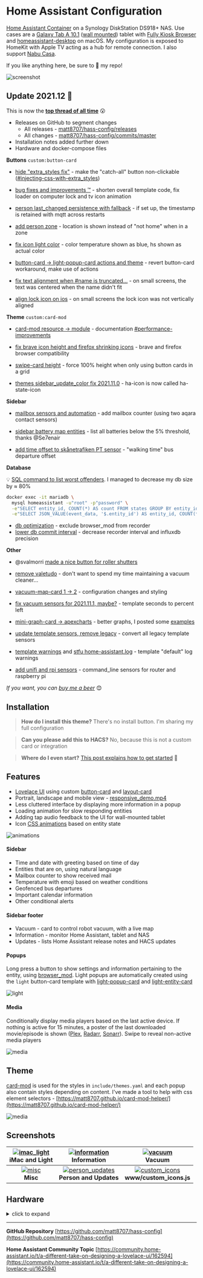 # Home Assistant Configuration

[Home Assistant Container](https://www.home-assistant.io/installation/#compare-installation-methods) on a Synology DiskStation DS918+ NAS. Use cases are a [Galaxy Tab A 10.1](https://www.samsung.com/us/mobile/tablets/galaxy-tab-a/galaxy-tab-a-10-1-2019-32gb-black-wi-fi-sm-t510nzkaxar/) ([wall mounted](https://www.durable.eu/information-and-presentation/tablet-holder/wall-mounted-tablet-holder/tablet-holder-wall.html)) tablet with [Fully Kiosk Browser](https://www.ozerov.de/fully-kiosk-browser/) and [homeassistant-desktop](https://github.com/mrvnklm/homeassistant-desktop) on macOS. My configuration is exposed to HomeKit with Apple TV acting as a hub for remote connection. I also support [Nabu Casa](https://www.nabucasa.com/).

If you like anything here, be sure to :star2: my repo!

![screenshot](https://raw.githubusercontent.com/matt8707/hass-config/master/www/img/screenshot.png)


## Update 2021.12 🎁

This is now the **[top thread of all time](https://community.home-assistant.io/top?period=all)** 😮

* Releases on GitHub to segment changes
  * All releases - [matt8707/hass-config/releases](https://github.com/matt8707/hass-config/releases)
  * All changes - [matt8707/hass-config/commits/master](https://github.com/matt8707/hass-config/commits/master)
* Installation notes added further down
* Hardware and docker-compose files


**Buttons** `custom:button-card`

* [hide "extra_styles fix"](https://github.com/matt8707/hass-config/commit/c560bded8288bcfbb15b1c019475efa8d81de3bf) - make the "catch-all" button non-clickable ([#injecting-css-with-extra_styles](https://github.com/custom-cards/button-card#injecting-css-with-extra_styles))

* [bug fixes and improvements ™](https://github.com/matt8707/hass-config/commit/f9a16d2b5781873b2191d74e3c475447b9d00fe0) - shorten overall template code, fix loader on computer lock and tv icon animation

* [person last_changed persistence with fallback](https://github.com/matt8707/hass-config/commit/9738395788e5ee66f40fc50b47a604713172171f) - if set up, the timestamp is retained with mqtt across restarts

* [add person zone](https://github.com/matt8707/hass-config/commit/9e8e53a52d820a9b5af49a0a1eb72ef1848f71a5) - location is shown instead of "not home" when in a zone

* [fix icon light color](https://github.com/matt8707/hass-config/commit/b0b5e624a213390ad889c7d2b89eae931e2218f5) - color temperature shown as blue, hs shown as actual color

* [button-card → light-popup-card actions and theme](https://github.com/matt8707/hass-config/commit/b87f6d243bcf79cc069f254fb01fc4a2e1b35b1c) - revert button-card workaround, make use of actions

* [fix text alignment when #name is truncated...](https://github.com/matt8707/hass-config/commit/661623655ac7ed4a1360c21e3181397ac684ba51) - on small screens, the text was centered when the name didn't fit

* [align lock icon on ios](https://github.com/matt8707/hass-config/commit/ad72f73886c279ca25a54a9b1e187eb5333b2ca7) - on small screens the lock icon was not vertically aligned


**Theme** `custom:card-mod`

* [card-mod resource → module](https://github.com/matt8707/hass-config/commit/a14d5447a908b5f2098bad94dc8017b27466e9bb) - documentation [#performance-improvements](https://github.com/thomasloven/lovelace-card-mod#performance-improvements)

* [fix brave icon height and firefox shrinking icons](https://github.com/matt8707/hass-config/commit/895ec555087dfc67b0671af391f8943c7ee38af2) - brave and firefox browser compatibility

* [swipe-card height](https://github.com/matt8707/hass-config/commit/f9ad21c8b0314781ee3d5fabc9684f08fe978a08) - force 100% height when only using button cards in a grid

* [themes sidebar_update_color fix 2021.11.0](https://github.com/matt8707/hass-config/commit/8be2e4ad321f578347377e5685697ee977ccfa70) - ha-icon is now called ha-state-icon


**Sidebar**
* [mailbox sensors and automation](https://github.com/matt8707/hass-config/commit/95b4797f681fb3768a629f8442dafe5645fc9f1c) - add mailbox counter (using two aqara contact sensors)

* [sidebar battery map entities](https://github.com/matt8707/hass-config/commit/d9c8710fcd261475b91a2601f6ef66c9ab3d73e8) - list all batteries below the 5% threshold, thanks @Se7enair

* [add time offset to skånetrafiken PT sensor](https://github.com/matt8707/hass-config/commit/af5284a08dfa8be7a448c593d82a3ce877dfc8f5) - "walking time" bus departure offset


**Database**

💡 [SQL command to list worst offenders](https://community.home-assistant.io/t/how-to-reduce-your-database-size-and-extend-the-life-of-your-sd-card/205299/24). I managed to decrease my db size by ≈ 80%

```bash
docker exec -it mariadb \
  mysql homeassistant -u"root" -p"password" \
  -e"SELECT entity_id, COUNT(*) AS count FROM states GROUP BY entity_id ORDER BY COUNT(*) DESC LIMIT 10;" \
  -e"SELECT JSON_VALUE(event_data, '$.entity_id') AS entity_id, COUNT(*) AS count FROM events WHERE JSON_VALUE(event_data, '$.entity_id') IS NOT NULL GROUP BY JSON_VALUE(event_data, '$.entity_id') ORDER BY COUNT(*) DESC LIMIT 10;"
```

* [db optimization](https://github.com/matt8707/hass-config/commit/b37bcd983f03a9fa18b8a099f3903e1bb497ffa3) - exclude browser_mod from recorder
* [lower db commit interval](https://github.com/matt8707/hass-config/commit/3d4a6e95e49c1f4c77f39a269f52eb8efa74edb2) - decrease recorder interval and influxdb precision


**Other**

* @svalmorri [made a nice button for roller shutters](https://community.home-assistant.io/t/a-different-take-on-designing-a-lovelace-ui/162594/2062)

* [remove valetudo](https://github.com/matt8707/hass-config/commit/2484e724f06b6e61b133c322dd0e7a14cfcd8e9b) - don't want to spend my time maintaining a vacuum cleaner...

* [vacuum-map-card 1 → 2](https://github.com/matt8707/hass-config/commit/d58b510a570a8e878fb47a5c0f6d662f1602187a) - configuration changes and styling

* [fix vacuum sensors for 2021.11.1, maybe?](https://github.com/matt8707/hass-config/commit/ac1c5c14e9db5ea00c9e88922cb10ca76e21d7da) - template seconds to percent left

* [mini-graph-card → apexcharts](https://github.com/matt8707/hass-config/commit/37156817c59e181451114c2531730b6e0fac088c) - better graphs, I posted some [examples](https://community.home-assistant.io/t/apexcharts-card-a-highly-customizable-graph-card/272877/1240)

* [update template sensors, remove legacy](https://github.com/matt8707/hass-config/commit/bdc4c9b135f51f6e4cad4916f3adb3a9f522709a) - convert all legacy template sensors

* [template warnings](https://github.com/matt8707/hass-config/commit/8b14c9cb13d9d225380111d892795defbe87f207) and [stfu home-assistant.log](https://github.com/matt8707/hass-config/commit/d2653664937600a199fc001b5e65488d7ffde88a) - template "default" log warnings

* [add unifi and rpi sensors](https://github.com/matt8707/hass-config/commit/fb76db22fa4dd03bb96f332a3e230c7e4841736a) - command_line sensors for router and raspberry pi


*If you want, you can [buy me a beer](https://www.buymeacoffee.com/matt8707)* :blush:


## Installation

> **How do I install this theme?**
There's no install button. I'm sharing my full configuration

> **Can you please add this to HACS?**
No, because this is not a custom card or integration

> **Where do I even start?**
[This post explains how to get started](https://community.home-assistant.io/t/a-different-take-on-designing-a-lovelace-ui/162594/1717) :tada:


## Features

* [Lovelace UI](https://www.home-assistant.io/lovelace/) using custom [button-card](https://github.com/custom-cards/button-card) and [layout-card](https://github.com/thomasloven/lovelace-layout-card)
* Portrait, landscape and mobile view - [responsive_demo.mp4](https://user-images.githubusercontent.com/36163594/120789256-ad825000-c531-11eb-97c2-18904c48efdd.mp4)
* Less cluttered interface by displaying more information in a popup
* Loading animation for slow responding entities
* Adding tap audio feedback to the UI for wall-mounted tablet
* Icon [CSS animations](https://www.w3schools.com/css/css3_animations.asp) based on entity state

![animations](https://raw.githubusercontent.com/matt8707/hass-config/master/www/img/animations.gif)


#### Sidebar

* Time and date with greeting based on time of day
* Entities that are on, using natural language
* Mailbox counter to show received mail
* Temperature with emoji based on weather conditions
* Geofenced bus departures
* Important calendar information
* Other conditional alerts


#### Sidebar footer

* Vacuum - card to control robot vacuum, with a live map
* Information - monitor Home Assistant, tablet and NAS
* Updates - lists Home Assistant release notes and HACS updates

#### Popups

Long press a button to show settings and information pertaining to the entity, using [browser_mod](https://github.com/thomasloven/hass-browser_mod). Light popups are automatically created using the `light` button-card template with [light-popup-card](https://github.com/DBuit/light-popup-card) and [light-entity-card](https://github.com/ljmerza/light-entity-card)

![light](https://raw.githubusercontent.com/matt8707/hass-config/master/www/img/light.gif)


#### Media

Conditionally display media players based on the last active device. If nothing is active for 15 minutes, a poster of the last downloaded movie/episode is shown ([Plex](https://github.com/plexinc/pms-docker), [Radarr](https://github.com/Radarr/Radarr), [Sonarr](https://github.com/Sonarr/Sonarr)). Swipe to reveal non-active media players

![media](https://raw.githubusercontent.com/matt8707/hass-config/master/www/img/media.gif)


## Theme

[card-mod](https://github.com/thomasloven/lovelace-card-mod) is used for the styles in `include/themes.yaml` and each popup also contain styles depending on content.
I've made a tool to help with css element selectors - [https://matt8707.github.io/card-mod-helper/](https://matt8707.github.io/card-mod-helper/)

![media](https://raw.githubusercontent.com/matt8707/hass-config/master/www/img/cardmod_helper.png)


## Screenshots

| [![imac_light](https://raw.githubusercontent.com/matt8707/hass-config/master/www/img/info_light_2.png)](https://raw.githubusercontent.com/matt8707/hass-config/master/www/img/info_light_2.png)<br>iMac and Light | [![information](https://raw.githubusercontent.com/matt8707/hass-config/master/www/img/info_2.png)](https://raw.githubusercontent.com/matt8707/hass-config/master/www/img/info_2.png)<br>Information | [![vacuum](https://raw.githubusercontent.com/matt8707/hass-config/master/www/img/vacuum_2.png)](https://raw.githubusercontent.com/matt8707/hass-config/master/www/img/vacuum_2.png)<br>Vacuum |
|:---:|:---:|:---:|
| [![misc](https://raw.githubusercontent.com/matt8707/hass-config/master/www/img/misc_2.png)](https://raw.githubusercontent.com/matt8707/hass-config/master/www/img/misc_2.png)<br>**Misc** | [![person_updates](https://raw.githubusercontent.com/matt8707/hass-config/master/www/img/tracker_updates.png)](https://raw.githubusercontent.com/matt8707/hass-config/master/www/img/tracker_updates.png)<br>**Person and Updates** | [![custom_icons](https://raw.githubusercontent.com/matt8707/hass-config/master/www/img/custom_icons.png)](https://raw.githubusercontent.com/matt8707/hass-config/master/www/img/custom_icons.png)<br>**www/custom_icons.js** |


## Hardware

<details>
<summary>click to expand</summary>

| Vendor | Product | Integration | Description |
|---|---|---|---|
| Ubiquiti | UniFi Dream Machine | [unifi](https://www.home-assistant.io/integrations/unifi/) | Router, controller, switch and access point |
| Synology | DiskStation DS918+ | [synology_dsm](https://www.home-assistant.io/integrations/synology_dsm/) | 4x4TB NAS - [matt8707/docker-compose-dsm](https://github.com/matt8707/docker-compose-dsm) |
| Raspberry | Pi 3 Model B+ | [shell_command](https://www.home-assistant.io/integrations/shell_command/) | Bluetooth communication - [matt8707/docker-compose-rpi](https://github.com/matt8707/docker-compose-rpi) |
| Samsung | Galaxy Tab A SM-T510 | [custom](https://github.com/cgarwood/homeassistant-fullykiosk) | Wall mounted tablet in hallway by the front door |
| Philips | Hue | [hue](https://www.home-assistant.io/integrations/hue/) | Bridge, 15 bulbs, 3 motion sensors, 2 dimmer switches |
| Apple | iMac | [shell_command](https://www.home-assistant.io/integrations/shell_command/) | All-in-one desktop computer |
| SwitchBot | SwitchBot Bot | [custom](https://github.com/fphammerle/switchbot-mqtt) | Bluetooth device that mechanically turns on my computer |
| Xiaomi | Mi Roborock S50 | [xiaomi_miio](https://www.home-assistant.io/integrations/xiaomi_miio/) | Robot vacuum with lidar -  [xiaomi-cloud-map-extractor](https://github.com/PiotrMachowski/Home-Assistant-custom-components-Xiaomi-Cloud-Map-Extractor) |
| Broadlink | RM4 Pro, HTS2 cable | [broadlink](https://www.home-assistant.io/integrations/broadlink/) | Infrared transmitter for AC unit with temp/humidity sensor |
| Gosund | SP112 | [esphome](https://www.home-assistant.io/integrations/esphome/) | 3x tuya wifi plugs with power monitoring, flashed with ESPHome |
| Belkin | WeMo | [wemo](https://www.home-assistant.io/integrations/wemo/) | 2x wifi plugs and 1x motion sensor |
| Google | Nest Mini | [cast](https://www.home-assistant.io/integrations/cast/) | Not really used, Google sent me one |
| Deltaco | SH-P01 | [tuya](https://www.home-assistant.io/integrations/tuya/) | Cheap wifi plug for balcony LED lights |
| Phoscon | ConBee II | [custom](https://github.com/Koenkk/zigbee2mqtt) | Zigbee USB gateway using zigbee2mqtt |
| Xiaomi | Aqara MCCGQ11LM | [mqtt](https://www.home-assistant.io/integrations/mqtt/) | 3x zigbee door/window contact sensors |
| Apple | TV 4K | [apple_tv](https://www.home-assistant.io/integrations/apple_tv/) | 2x set-top-boxes that streams content from Plex |
| Sony | Bravia KDL-55W905A | [braviatv](https://www.home-assistant.io/integrations/braviatv/) | 2013 mid-range 55" 1080p 3D TV |
| Samsung | UE50RU6025KXXC | [custom](https://github.com/ollo69/ha-samsungtv-smart) | 2019 low-range 50" 4K HDR TV |
| Sony | PlayStation 5 | [custom](https://github.com/dhleong/playactor) | Game console - State, sleep and wake [#ps5 thread](https://community.home-assistant.io/t/playstation-5-command-line-sensor-help-command-failed-empty-json/256275/60) |
| Apple | iPhone X | [ios](https://www.home-assistant.io/integrations/ios/) | Home Assistant Companion App for iOS |

*Note: I do not recommend "Belkin WeMo" or "Deltaco SH-P01"*

</details>

---

**GitHub Repository**
[https://github.com/matt8707/hass-config](https://github.com/matt8707/hass-config)

**Home Assistant Community Topic**
[https://community.home-assistant.io/t/a-different-take-on-designing-a-lovelace-ui/162594](https://community.home-assistant.io/t/a-different-take-on-designing-a-lovelace-ui/162594)
